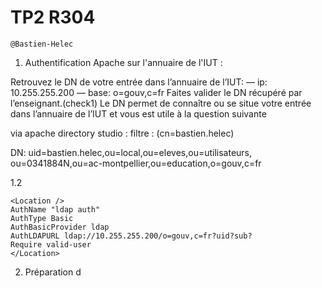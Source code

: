 # TP2 R304 

```
@Bastien-Helec
```


1. Authentification Apache sur l'annuaire de l'IUT :

Retrouvez le DN de votre entrée dans l’annuaire de l’IUT:
— ip: 10.255.255.200
— base: o=gouv,c=fr
Faites valider le DN récupéré par l’enseignant.(check1) Le DN permet de connaître ou se situe votre entrée dans l’annuaire de l’IUT et vous est utile à la question suivante

via apache directory studio :
filtre : (cn=bastien.helec)

DN:
uid=bastien.helec,ou=local,ou=eleves,ou=utilisateurs, ou=0341884N,ou=ac-montpellier,ou=education,o=gouv,c=fr


1.2 
```
<Location />
AuthName "ldap auth"
AuthType Basic
AuthBasicProvider ldap
AuthLDAPURL ldap://10.255.255.200/o=gouv,c=fr?uid?sub?
Require valid-user
</Location>
```

2. Préparation d